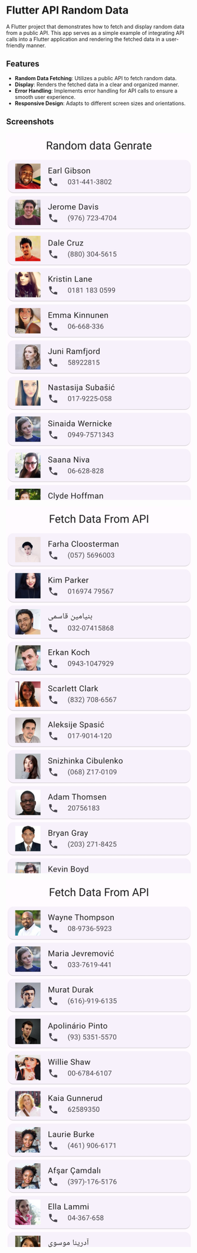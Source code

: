 # Flutter API Random Data 

A Flutter project that demonstrates how to fetch and display random data from a public API. This app serves as a simple example of integrating API calls into a Flutter application and rendering the fetched data in a user-friendly manner.

## Features

- **Random Data Fetching**: Utilizes a public API to fetch random data.
- **Display**: Renders the fetched data in a clear and organized manner.
- **Error Handling**: Implements error handling for API calls to ensure a smooth user experience.
- **Responsive Design**: Adapts to different screen sizes and orientations.

## Screenshots

![First_Fetch](https://github.com/jaydeep6122/Fetch_Random_API/blob/main/Screenshots/Screenshot_20240109_233151.jpg)

![Second_Fetch](https://github.com/jaydeep6122/Fetch_Random_API/blob/main/Screenshots/Screenshot_20240109_233219.jpg)

![Third_Fetch](https://github.com/jaydeep6122/Fetch_Random_API/blob/main/Screenshots/Screenshot_20240109_233232.jpg)
